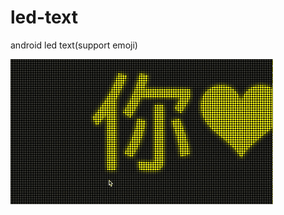 # led-text
android led text(support emoji)

![preview](https://github.com/joyshion/led-text/blob/master/preview.gif)
